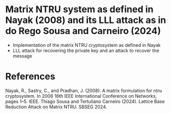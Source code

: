 # Matrix NTRU system as defined in Nayak (2008) and its LLL attack as in do Rego Sousa and Carneiro (2024)

- Implementation of the matrix NTRU cryptosystem as defined in Nayak
- LLL attack for recovering the private key and an attack to recover the message

# References

Nayak, R., Sastry, C., and Pradhan, J. (2008). A matrix formulation for ntru cryptosystem.
In 2008 16th IEEE International Conference on Networks, pages 1–5. IEEE.
Thiago Sousa and Tertuliano Carneiro (2024). Lattice Base Reduction Attack on Matrix NTRU. SBSEG 2024.
